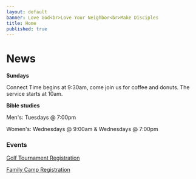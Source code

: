 ```yaml
---
layout: default
banner: Love God<br>Love Your Neighbor<br>Make Disciples
title: Home
published: true
---
```


# News

**Sundays**

Connect Time begins at 9:30am, come join us for coffee and donuts. The service starts at 10am.

**Bible studies**

Men's: Tuesdays @ 7:00pm

Women's: Wednesdays @ 9:00am & Wednesdays @ 7:00pm

### Events

<a href="/events/golf-tournament" class="register-btn">Golf Tournament Registration</a>

<a href="/events/family-camp" class="register-btn">Family Camp Registration</a>



